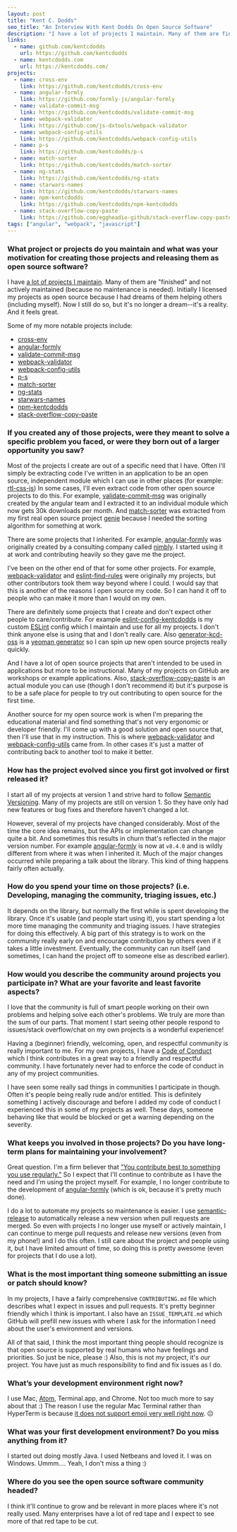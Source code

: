 ```yaml
---
layout: post
title: "Kent C. Dodds"
seo_title: "An Interview With Kent Dodds On Open Source Software"
description: "I have a lot of projects I maintain. Many of them are finished and not actively maintained (because no maintenance is needed)"
links:
  - name: github.com/kentcdodds
    url: https://github.com/kentcdodds
  - name: kentcdodds.com
    url: https://kentcdodds.com/
projects:
  - name: cross-env
    link: https://github.com/kentcdodds/cross-env
  - name: angular-formly
    link: https://github.com/formly-js/angular-formly
  - name: validate-commit-msg
    link: https://github.com/kentcdodds/validate-commit-msg
  - name: webpack-validator
    link: https://github.com/js-dxtools/webpack-validator
  - name: webpack-config-utils
    link: https://github.com/kentcdodds/webpack-config-utils
  - name: p-s
    link: https://github.com/kentcdodds/p-s
  - name: match-sorter
    link: https://github.com/kentcdodds/match-sorter
  - name: ng-stats
    link: https://github.com/kentcdodds/ng-stats
  - name: starwars-names
    link: https://github.com/kentcdodds/starwars-names
  - name: npm-kentcdodds
    link: https://github.com/kentcdodds/npm-kentcdodds
  - name: stack-overflow-copy-paste
    link: https://github.com/eggheadio-github/stack-overflow-copy-paste
tags: ["angular", "webpack", "javascript"]
---
```


### What project or projects do you maintain and what was your motivation for creating those projects and releasing them as open source software?

I have [a lot of projects I maintain](https://www.npmjs.com/%7Ekentcdodds). Many of them are "finished" and not actively maintained (because no maintenance is needed). Initially I licensed my projects as open source because I had dreams of them helping others (including myself). Now I still do so, but it's no longer a dream--it's a reality. And it feels great.

Some of my more notable projects include:

*   [cross-env](https://github.com/kentcdodds/cross-env)
*   [angular-formly](https://github.com/formly-js/angular-formly)
*   [validate-commit-msg](https://github.com/kentcdodds/validate-commit-msg)
*   [webpack-validator](https://github.com/js-dxtools/webpack-validator)
*   [webpack-config-utils](https://github.com/kentcdodds/webpack-config-utils)
*   [p-s](https://github.com/kentcdodds/p-s)
*   [match-sorter](https://github.com/kentcdodds/match-sorter)
*   [ng-stats](https://github.com/kentcdodds/ng-stats)
*   [starwars-names](https://github.com/kentcdodds/starwars-names)
*   [npm-kentcdodds](https://github.com/kentcdodds/npm-kentcdodds)
*   [stack-overflow-copy-paste](https://github.com/eggheadio-github/stack-overflow-copy-paste)

### If you created any of those projects, were they meant to solve a specific problem you faced, or were they born out of a larger opportunity you saw?

Most of the projects I create are out of a specific need that I have. Often I'll simply be extracting code I've written in an application to be an open source, independent module which I can use in other places (for example: [rtl-css-js](https://github.com/kentcdodds/rtl-css-js)) In some cases, I'll even extract code from other open source projects to do this. For example, [validate-commit-msg](https://github.com/kentcdodds/validate-commit-msg) was originally created by the angular team and I extracted it to an individual module which now gets 30k downloads per month. And [match-sorter](https://github.com/kentcdodds/match-sorter) was extracted from my first real open source project [genie](https://github.com/kentcdodds/genie) because I needed the sorting algorithm for something at work.

There are some projects that I inherited. For example, [angular-formly](https://github.com/formly-js/angular-formly) was originally created by a consulting company called [nimbly](https://gonimbly.com/). I started using it at work and contributing heavily so they gave me the project.

I've been on the other end of that for some other projects. For example, [webpack-validator](https://github.com/js-dxtools/webpack-validator) and [eslint-find-rules](https://github.com/sarbbottam/eslint-find-rules) were originally my projects, but other contributors took them way beyond where I could. I would say that this is another of the reasons I open source my code. So I can hand it off to people who can make it more than I would on my own.

There are definitely some projects that I create and don't expect other people to care/contribute. For example [eslint-config-kentcdodds](https://github.com/kentcdodds/eslint-config-kentcdodds) is my custom [ESLint](http://eslint.org/) config which I maintain and use for all my projects. I don't think anyone else is using that and I don't really care. Also [generator-kcd-oss](https://github.com/kentcdodds/generator-kcd-oss) is a [yeoman generator](http://yeoman.io/) so I can spin up new open source projects really quickly.

And I have a lot of open source projects that aren't intended to be used in applications but more to be instructional. Many of my projects on GitHub are workshops or example applications. Also, [stack-overflow-copy-paste](https://github.com/eggheadio-github/stack-overflow-copy-paste) is an actual module you can use (though I don't recommend it) but it's purpose is to be a safe place for people to try out contributing to open source for the first time.

Another source for my open source work is when I'm preparing the educational material and find something that's not very ergonomic or developer friendly. I'll come up with a good solution and open source that, then I'll use that in my instruction. This is where [webpack-validator](https://github.com/js-dxtools/webpack-validator) and [webpack-config-utils](https://github.com/kentcdodds/webpack-config-utils) came from. In other cases it's just a matter of contributing back to another tool to make it better.

### How has the project evolved since you first got involved or first released it?

I start all of my projects at version 1 and strive hard to follow [Semantic Versioning](http://semver.org/). Many of my projects are still on version 1\. So they have only had new features or bug fixes and therefore haven't changed a lot.

However, several of my projects have changed considerably. Most of the time the core idea remains, but the APIs or implementation can change quite a bit. And sometimes this results in churn that's reflected in the major version number. For example [angular-formly](https://github.com/formly-js/angular-formly) is now at `v8.4.0` and is wildly different from where it was when I inherited it. Much of the major changes occurred while preparing a talk about the library. This kind of thing happens fairly often actually.

### How do you spend your time on those projects? (i.e. Developing, managing the community, triaging issues, etc.)

It depends on the library, but normally the first while is spent developing the library. Once it's usable (and people start using it), you start spending a lot more time managing the community and triaging issues. I have strategies for doing this effectively. A big part of this strategy is to work on the community really early on and encourage contribution by others even if it takes a little investment. Eventually, the community can run itself (and sometimes, I can hand the project off to someone else as described earlier).

### How would you describe the community around projects you participate in? What are your favorite and least favorite aspects?

I love that the community is full of smart people working on their own problems and helping solve each other's problems. We truly are more than the sum of our parts. That moment I start seeing other people respond to issues/stack overflow/chat on my own projects is a wonderful experience!

Having a (beginner) friendly, welcoming, open, and respectful community is really important to me. For my own projects, I have a [Code of Conduct](http://contributor-covenant.org/) which I think contributes in a great way to a friendly and respectful community. I have fortunately never had to enforce the code of conduct in any of my project communities.

I have seen some really sad things in communities I participate in though. Often it's people being really rude and/or entitled. This is definitely something I actively discourage and before I added my code of conduct I experienced this in some of my projects as well. These days, someone behaving like that would be blocked or get a warning depending on the severity.

### What keeps you involved in those projects? Do you have long-term plans for maintaining your involvement?

Great question. I'm a firm believer that ["You contribute best to something you use regularly."](https://medium.com/@kentcdodds/open-source-stamina-dafd063f9932) So I expect that I'll continue to contribute as I have the need and I'm using the project myself. For example, I no longer contribute to the development of [angular-formly](https://github.com/formly-js/angular-formly) (which is ok, because it's pretty much done).

I do a lot to automate my projects so maintenance is easier. I use [semantic-release](https://github.com/semantic-release/semantic-release) to automatically release a new version when pull requests are merged. So even with projects I no longer use myself or actively maintain, I can continue to merge pull requests and release new versions (even from my phone!) and I do this often. I still care about the project and people using it, but I have limited amount of time, so doing this is pretty awesome (even for projects that I do use a lot).

### What is the most important thing someone submitting an issue or patch should know?

In my projects, I have a fairly comprehensive `CONTRIBUTING.md` file which describes what I expect in issues and pull requests. It's pretty beginner friendly which I think is important. I also have an `ISSUE_TEMPLATE.md` which GitHub will prefill new issues with where I ask for the information I need about the user's environment and versions.

All of that said, I think the most important thing people should recognize is that open source is supported by real humans who have feelings and priorities. So just be nice, please :) Also, this is not _my_ project, it's _our_ project. You have just as much responsibility to find and fix issues as I do.

### What’s your development environment right now?

I use Mac, [Atom](http://kcd.im/atom), Terminal.app, and Chrome. Not too much more to say about that :) The reason I use the regular Mac Terminal rather than HyperTerm is because [it does not support emoji very well right now](https://github.com/zeit/hyper/pull/1006#issuecomment-265227313). 😔

### What was your first development environment? Do you miss anything from it?

I started out doing mostly Java. I used Netbeans and loved it. I was on Windows. Ummm.... Yeah, I don't miss a thing :)

### Where do you see the open source software community headed?

I think it'll continue to grow and be relevant in more places where it's not really used. Many enterprises have a lot of red tape and I expect to see more of that red tape to be cut.
